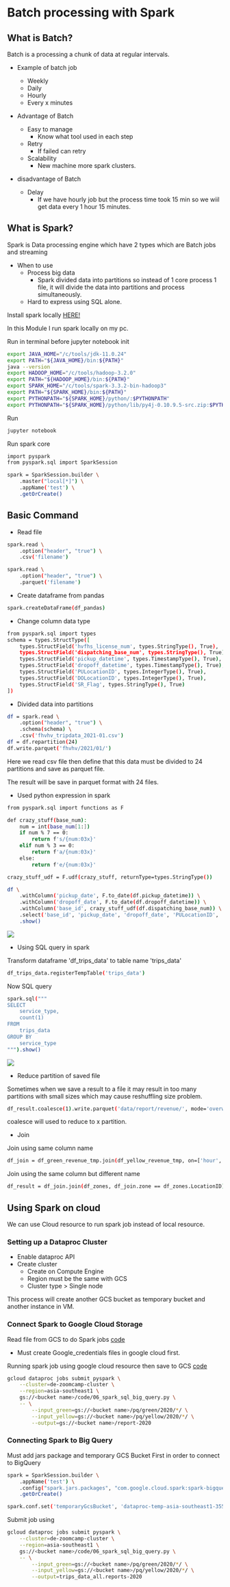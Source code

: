 # Batch processing with Spark

## What is Batch?

Batch is a processing a chunk of data at regular intervals.

* Example of batch job
    - Weekly
    - Daily
    - Hourly
    - Every x minutes

* Advantage of Batch
    - Easy to manage
        - Know what tool used in each step
    - Retry
        - If failed can retry
    - Scalability
        - New machine more spark clusters.

* disadvantage of Batch
    - Delay
        - If we have hourly job but the process time took 15 min so we wiil get data every 1 hour 15 minutes.

## What is Spark?

Spark is Data processing engine which have 2 types which are Batch jobs and streaming

* When to use
    - Process big data
        - Spark divided data into partitions so instead of 1 core process 1 file, it will divide the data into partitions and process simultaneously.
    - Hard to express using SQL alone.
 
Install spark locally [HERE!](https://github.com/DataTalksClub/data-engineering-zoomcamp/tree/main/05-batch/setup)

In this Module I run spark locally on my pc.

Run in terminal before jupyter notebook init

```bash
export JAVA_HOME="/c/tools/jdk-11.0.24"
export PATH="${JAVA_HOME}/bin:${PATH}"
java --version
export HADOOP_HOME="/c/tools/hadoop-3.2.0"
export PATH="${HADOOP_HOME}/bin:${PATH}"
export SPARK_HOME="/c/tools/spark-3.3.2-bin-hadoop3"
export PATH="${SPARK_HOME}/bin:${PATH}"
export PYTHONPATH="${SPARK_HOME}/python/:$PYTHONPATH"
export PYTHONPATH="${SPARK_HOME}/python/lib/py4j-0.10.9.5-src.zip:$PYTHONPATH"
```

Run

```bash
jupyter notebook
```

Run spark core 

```bash
import pyspark
from pyspark.sql import SparkSession

spark = SparkSession.builder \
    .master("local[*]") \
    .appName('test') \
    .getOrCreate()
```
## Basic Command

* Read file
  
```bash
spark.read \
    .option("header", "true") \
    .csv('filename')

spark.read \
    .option("header", "true") \
    .parquet('filename')
```

* Create dataframe from pandas
  
```bash
spark.createDataFrame(df_pandas)
```

* Change column data type

```bash
from pyspark.sql import types
schema = types.StructType([
    types.StructField('hvfhs_license_num', types.StringType(), True),
    types.StructField('dispatching_base_num', types.StringType(), True),
    types.StructField('pickup_datetime', types.TimestampType(), True),
    types.StructField('dropoff_datetime', types.TimestampType(), True),
    types.StructField('PULocationID', types.IntegerType(), True),
    types.StructField('DOLocationID', types.IntegerType(), True),
    types.StructField('SR_Flag', types.StringType(), True)
])
```

* Divided data into partitions

```bash
df = spark.read \
    .option("header", "true") \
    .schema(schema) \
    .csv('fhvhv_tripdata_2021-01.csv')
df = df.repartition(24)
df.write.parquet('fhvhv/2021/01/')
```

Here we read csv file then define that this data must be divided to 24 partitions and save as parquet file. 

The result will be save in parquet format with 24 files.

* Used python expression in spark

```bash
from pyspark.sql import functions as F

def crazy_stuff(base_num):
    num = int(base_num[1:])
    if num % 7 == 0:
        return f's/{num:03x}'
    elif num % 3 == 0:
        return f'a/{num:03x}'
    else:
        return f'e/{num:03x}'

crazy_stuff_udf = F.udf(crazy_stuff, returnType=types.StringType())

df \
    .withColumn('pickup_date', F.to_date(df.pickup_datetime)) \
    .withColumn('dropoff_date', F.to_date(df.dropoff_datetime)) \
    .withColumn('base_id', crazy_stuff_udf(df.dispatching_base_num)) \
    .select('base_id', 'pickup_date', 'dropoff_date', 'PULocationID', 'DOLocationID') \
    .show()
```

<img src="pic/udf.PNG" />

* Using SQL query in spark 

Transform dataframe 'df_trips_data' to table name 'trips_data'

```bash
df_trips_data.registerTempTable('trips_data')
```

Now SQL query

```bash
spark.sql("""
SELECT
    service_type,
    count(1)
FROM
    trips_data
GROUP BY 
    service_type
""").show()
```

<img src="pic/query.PNG" />

* Reduce partition of saved file

Sometimes when we save a result to a file it may result in too many partitions with small sizes which may cause reshuffling size problem.

```bash
df_result.coalesce(1).write.parquet('data/report/revenue/', mode='overwrite')
```

coalesce will used to reduce to x partition.

* Join

Join using same column name

 ```bash
df_join = df_green_revenue_tmp.join(df_yellow_revenue_tmp, on=['hour', 'zone'], how='outer')
```

Join using the same column but different name

 ```bash
df_result = df_join.join(df_zones, df_join.zone == df_zones.LocationID)
```

## Using Spark on cloud

We can use Cloud resource to run spark job instead of local resource.

### Setting up a Dataproc Cluster

* Enable dataproc API
* Create cluster
  - Create on Compute Engine
  - Region must be the same with GCS
  - Cluster type > Single node
    
This process will create another GCS bucket as temporary bucket and another instance in VM.

### Connect Spark to Google Cloud Storage

Read file from GCS to do Spark jobs [code](09_spark_gcs.ipynb)

* Must create Google_credentials files in google cloud first.

Running spark job using google cloud resource then save to GCS [code](06_spark_sql.py)

```bash
gcloud dataproc jobs submit pyspark \
    --cluster=de-zoomcamp-cluster \
    --region=asia-southeast1 \
    gs://<bucket name>/code/06_spark_sql_big_query.py \
    -- \
        --input_green=gs://<bucket name>/pq/green/2020/*/ \
        --input_yellow=gs://<bucket name>/pq/yellow/2020/*/ \
        --output=gs://<bucket name>/report-2020
```

### Connecting Spark to Big Query

Must add jars package and temporary GCS Bucket First in order to connect to BigQuery

```bash
spark = SparkSession.builder \
    .appName('test') \
    .config("spark.jars.packages", "com.google.cloud.spark:spark-bigquery-with-dependencies_2.12:0.23.2") \
    .getOrCreate()

spark.conf.set('temporaryGcsBucket', 'dataproc-temp-asia-southeast1-355180390910-i9e7zgqu')
```

Submit job using 

```bash
gcloud dataproc jobs submit pyspark \
    --cluster=de-zoomcamp-cluster \
    --region=asia-southeast1 \
    gs://<bucket name>/code/06_spark_sql_big_query.py \
    -- \
        --input_green=gs://<bucket name>/pq/green/2020/*/ \
        --input_yellow=gs://<bucket name>/pq/yellow/2020/*/ \
        --output=trips_data_all.reports-2020
```
